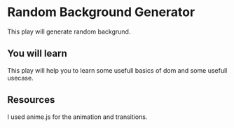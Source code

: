 # Random Background Generator

This play will generate random backgrund.

## You will learn
This play will help you to learn some usefull basics of dom and some usefull usecase. 

## Resources

I used anime.js for the animation and transitions.
